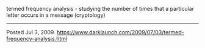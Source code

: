 termed frequency analysis - studying the number of times that a particular letter occurs in a message (cryptology)

---


Posted Jul 3, 2009.
https://www.darklaunch.com/2009/07/03/termed-frequency-analysis.html